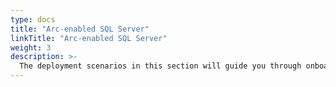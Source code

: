 ```yaml
---
type: docs
title: "Arc-enabled SQL Server"
linkTitle: "Arc-enabled SQL Server"
weight: 3
description: >-
  The deployment scenarios in this section will guide you through onboarding Microsoft SQL Server as an Azure Arc-enabled SQL server.
---
```

